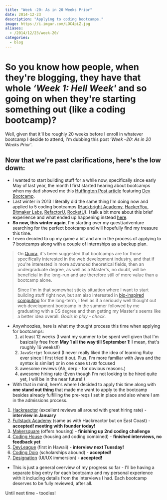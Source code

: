 ```yaml
---
title: "Week -20: As in 20 Weeks Prior"
date: 2014-12-23
description: "Applying to coding bootcamps."
image: https://i.imgur.com/LOC4piZ.jpg
aliases:
  - /2014/12/23/week-20/
categories:
  - blog
---
```


# So you know how people, when they're blogging, they have that whole _‘Week 1: Hell Week'_ and so going on when they're starting something out (like a coding bootcamp)?

Well, given that it'll be roughly 20 weeks before I enroll in whatever bootcamp I decide to attend, I'm dubbing this post _‘Week –20: As in 20 Weeks Prior'_.

## Now that we're past clarifications, here's the low down:

- I wanted to start building stuff for a while now, specifically since early May of last year, the month I first started hearing about bootcamps when my dad showed me this [Huffington Post article](https://www.huffingtonpost.com/2013/04/12/coding-bootcamp_n_3067005.html) featuring [Dev Bootcamp](https://devbootcamp.com).
- Last winter in 2013 I literally did the same thing I'm doing now and applied to 5 coding bootcamps ([Hackbright Academy](https://www.hackbrightacademy.com/), [HackerYou](https://hackeryou.com/), [Bitmaker Labs](https://bitmakerlabs.com), [RefactorU](https://www.refactoru.com), [RocketU](https://rocket-space.com "Rocket U")). I talk a bit more about this brief experience and what ended up happening instead [here](https://fvcproductions.com/blog/2014/10/17/long-lighthearted-lists/#section-bootcamps).
- **So now, this winter again**, I'm starting over my quest/adventure searching for the perfect bootcamp and will hopefully find my treasure this time.
- I even decided to up my game a bit and am in the process of applying to 7 bootcamps along with a couple of internships as a backup plan.

> On [Quora](https://qr.ae/znQtL), it's been suggested that bootcamps are for those specifically interested in the web development industry, and that if you're interested in more advanced theoretical fields, then an undergraduate degree, as well as a Master's, no doubt, will be beneficial in the long-run and are therefore still of more value than a bootcamp alone.
>
> Since I'm in that somewhat sticky situation where I want to start building stuff right now, but am also interested in [bio-inspired computing](https://en.wikipedia.org/wiki/Bio-inspired_computing) for the long-term, I feel as if a seriously well thought out web development bootcamp in the summer followed by me graduating with a CS degree and then getting my Master's seems like a better idea overall. _Goals in play - check._

- Anywhoozies, here is what my thought process this time when applying for bootcamps:
  1.  at least 12 weeks (I want my summer to be spent well given that I'm basically free from **May 1 all the way till September 1**! I mean, that's roughly 16 weeks!!)
  2.  `JavaScript` focused (I never really liked the idea of learning Ruby ever since I first tried it out. Plus, I'm more familiar with Java and the syntax is similar) or in one case `UI/UX` focused
  3.  awesome reviews (Ah, derp - for obvious reasons.)
  4.  awesome hiring rate (Even though I'm not looking to be hired quite yet, I will be in the near future!!)
- With that in mind, here's where I decided to apply this time along with **one stand out thing** that made me want to apply to the bootcamp besides already fulfilling the pre-reqs I set in place and also where I am in the admissions process.

1.  [Hackreactor](https://www.hackreactor.com) (excellent reviews all around with great hiring rate) - **interview in January**
2.  [Fullstack Academy](https://www.fullstackacademy.com) (same as with Hackreactor but on East Coast) - **accepted! meeting with founder today!**
3.  [Makersquare](https://www.makersquare.com) (offers housing) - **finishing up 2nd coding challenge**
4.  [Coding House](https://codinghouse.co) (housing and coding combined) - **finished interviews, no feedback yet**
5.  [DevLeague](https://www.devleague.com) (first in Hawaii) - **interview next Tuesday!**
6.  [Coding Dojo](https://www.codingdojo.com) (scholarships abound) - **accepted!**
7.  [Designation](https://designation.io) (UI/UX immersion) - **accepted!**

- This is just a general overview of my progress so far - I'll be having a separate blog entry for each bootcamp and my personal experience with it including details from the interviews I had. Each bootcamp deserves to be fully reviewed, after all.

Until next time - toodles!
